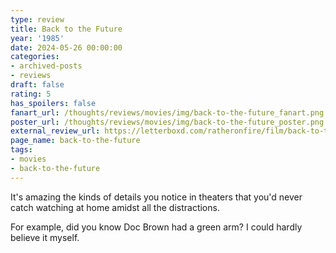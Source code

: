 ```yaml
---
type: review
title: Back to the Future
year: '1985'
date: 2024-05-26 00:00:00
categories:
- archived-posts
- reviews
draft: false
rating: 5
has_spoilers: false
fanart_url: /thoughts/reviews/movies/img/back-to-the-future_fanart.png
poster_url: /thoughts/reviews/movies/img/back-to-the-future_poster.png
external_review_url: https://letterboxd.com/ratheronfire/film/back-to-the-future/
page_name: back-to-the-future
tags:
- movies
- back-to-the-future
---
```


It's amazing the kinds of details you notice in theaters that you'd never catch watching at home amidst all the distractions.

For example, did you know Doc Brown had a green arm? I could hardly believe it myself.
